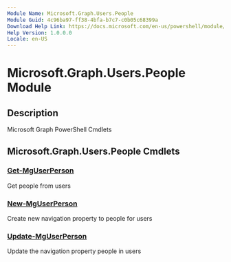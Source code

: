 ```yaml
---
Module Name: Microsoft.Graph.Users.People
Module Guid: 4c96ba97-ff38-4bfa-b7c7-c0b05c68399a
Download Help Link: https://docs.microsoft.com/en-us/powershell/module/microsoft.graph.users.people
Help Version: 1.0.0.0
Locale: en-US
---
```


# Microsoft.Graph.Users.People Module
## Description
Microsoft Graph PowerShell Cmdlets

## Microsoft.Graph.Users.People Cmdlets
### [Get-MgUserPerson](Get-MgUserPerson.md)
Get people from users

### [New-MgUserPerson](New-MgUserPerson.md)
Create new navigation property to people for users

### [Update-MgUserPerson](Update-MgUserPerson.md)
Update the navigation property people in users

